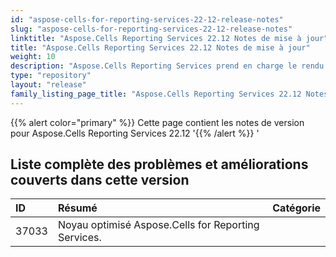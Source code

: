 ```yaml
---
id: "aspose-cells-for-reporting-services-22-12-release-notes"
slug: "aspose-cells-for-reporting-services-22-12-release-notes"
linktitle: "Aspose.Cells Reporting Services 22.12 Notes de mise à jour"
title: "Aspose.Cells Reporting Services 22.12 Notes de mise à jour"
weight: 10
description: "Aspose.Cells Reporting Services prend en charge le rendu dans des types de rapports de format. par exemple Xlsx, Pdf, Json, Docx, Pptx, Html, Svg, Ods, Png, etc."
type: "repository"
layout: "release"
family_listing_page_title: "Aspose.Cells Reporting Services 22.12 Notes de mise à jour"
---
```

{{% alert color="primary" %}} 
Cette page contient les notes de version pour Aspose.Cells Reporting Services 22.12
'{{% /alert %}} '
##  **Liste complète des problèmes et améliorations couverts dans cette version**

|**ID**|**Résumé**|**Catégorie**|
| :- | :- | :- |
| 37033 | Noyau optimisé Aspose.Cells for Reporting Services.|
